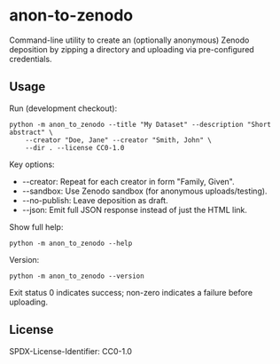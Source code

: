 anon-to-zenodo
==============

Command-line utility to create an (optionally anonymous) Zenodo deposition by zipping a directory and uploading via pre-configured credentials.

Usage
-----

Run (development checkout):

```
python -m anon_to_zenodo --title "My Dataset" --description "Short abstract" \
	--creator "Doe, Jane" --creator "Smith, John" \
	--dir . --license CC0-1.0
```

Key options:

* --creator: Repeat for each creator in form "Family, Given".
* --sandbox: Use Zenodo sandbox (for anonymous uploads/testing).
* --no-publish: Leave deposition as draft.
* --json: Emit full JSON response instead of just the HTML link.

Show full help:

```
python -m anon_to_zenodo --help
```

Version:

```
python -m anon_to_zenodo --version
```

Exit status 0 indicates success; non-zero indicates a failure before uploading.

License
-------
SPDX-License-Identifier: CC0-1.0
